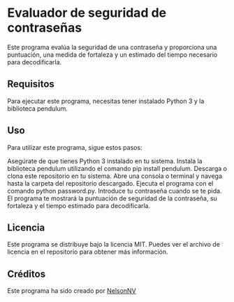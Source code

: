 # Evaluador de seguridad de contraseñas
Este programa evalúa la seguridad de una contraseña y proporciona una puntuación, una medida de fortaleza y un estimado del tiempo necesario para decodificarla.

## Requisitos
Para ejecutar este programa, necesitas tener instalado Python 3 y la biblioteca pendulum.

## Uso
Para utilizar este programa, sigue estos pasos:

Asegúrate de que tienes Python 3 instalado en tu sistema.
Instala la biblioteca pendulum utilizando el comando pip install pendulum.
Descarga o clona este repositorio en tu sistema.
Abre una consola o terminal y navega hasta la carpeta del repositorio descargado.
Ejecuta el programa con el comando python password.py.
Introduce tu contraseña cuando se te pida.
El programa te mostrará la puntuación de seguridad de la contraseña, su fortaleza y el tiempo estimado para decodificarla.
## Licencia
Este programa se distribuye bajo la licencia MIT. Puedes ver el archivo de licencia en el repositorio para obtener más información.

## Créditos
Este programa ha sido creado por [NelsonNV](https://www.github.com/NelsonNV)
